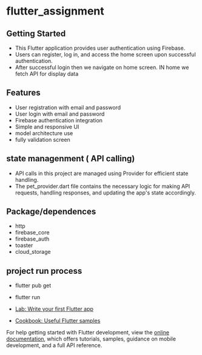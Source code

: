 # flutter_assignment

## Getting Started

- This Flutter application provides user authentication using Firebase.
- Users can register, log in, and access the home screen upon successful authentication.
-  After successful login then we navigate on home screen. IN home we fetch API for display data 


## Features

- User registration with email and password
- User login with email and password
- Firebase authentication integration
- Simple and responsive UI
- model architecture use
- fully validation screen

## state  managenment ( API calling) 
 - API calls in this project are managed using Provider for efficient state handling. 
 - The pet_provider.dart file contains the necessary logic for making API requests, handling responses, and updating the app's state accordingly.

## Package/dependences
 - http
 - firebase_core
 - firebase_auth
 - toaster
 - cloud_storage

## project run process
 - flutter pub get
 - flutter run 



- [Lab: Write your first Flutter app](https://docs.flutter.dev/get-started/codelab)
- [Cookbook: Useful Flutter samples](https://docs.flutter.dev/cookbook)

For help getting started with Flutter development, view the
[online documentation](https://docs.flutter.dev/), which offers tutorials,
samples, guidance on mobile development, and a full API reference.
